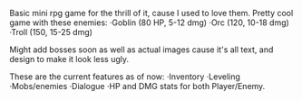 Basic mini rpg game for the thrill of it, cause I used to love them.
Pretty cool game with these enemies:
·Goblin (80 HP, 5-12 dmg)
·Orc (120, 10-18 dmg)
·Troll (150, 15-25 dmg)

Might add bosses soon as well as actual images cause it's all text, and 
design to make it look less ugly.

These are the current features as of now:
·Inventory
·Leveling
·Mobs/enemies
·Dialogue
·HP and DMG stats for both Player/Enemy.
